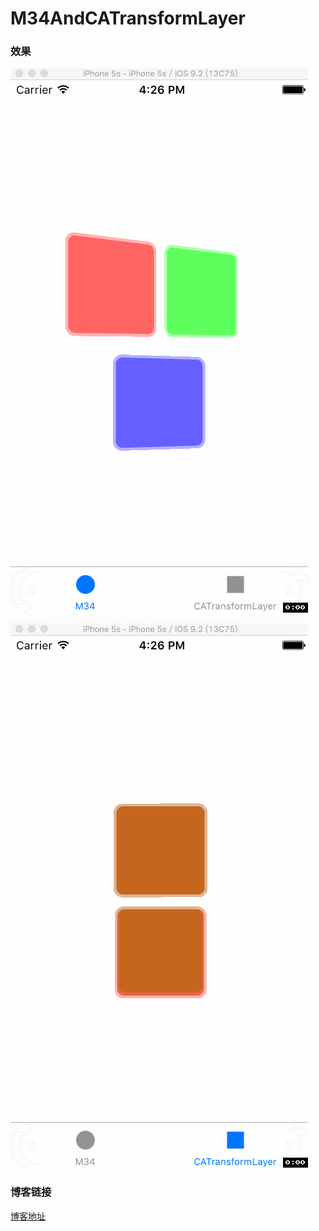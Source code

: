 # M34AndCATransformLayer
  
### 效果  
  
![image](/M34.gif)  
  
![image](/CATransformLayer.gif) 
  
### 博客链接  
[博客地址](http://www.jianshu.com/p/028e7cac3dd9)